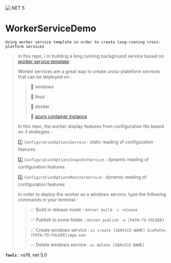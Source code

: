 ![.NET 5](https://github.com/aimenux/WorkerServiceDemo/workflows/.NET%205/badge.svg)

# WorkerServiceDemo
```
Using worker service template in order to create long-running cross-platform services
```

> In this repo, i m building a long running background service based on [worker service template](https://docs.microsoft.com/en-us/aspnet/core/fundamentals/host/hosted-services?view=aspnetcore-5.0&tabs=visual-studio#worker-service-template).
>
> Worker services are a great way to create cross-plateform services that can be deployed on :
>
>> :pushpin: windows
>>
>> :pushpin: linux
>>
>> :pushpin: docker
>>
>> :pushpin: [azure container instance](https://devblogs.microsoft.com/aspnet/dotnet-core-workers-in-azure-container-instances/)
>
> In this repo, the worker display features from configuration file based on 3 strategies :
>
> :one: `ConfigurationOptionsService` : static reading of configuration features
>
> :two: `ConfigurationOptionsSnapshotService` : dynamic reading of configuration features
>
> :three: `ConfigurationOptionsMonitorService` : dynamic reading of configuration features
>
> In order to deploy the worker as a windows service, type the following commands in your terminal :
>
>> :white_check_mark: Build in release mode : `dotnet build -c release`
>>
>> :white_check_mark: Publish to some folder : `dotnet publish -o [PATH-TO-FOLDER]`
>>
>> :white_check_mark: Create windows service : `sc create [SERVICE-NAME] binPath=[PATH-TO-FOLDER]\App.exe`
>>
>> :white_check_mark: Delete windows service : `sc delete [SERVICE-NAME]`
>

**`Tools`** : vs19, net 5.0
